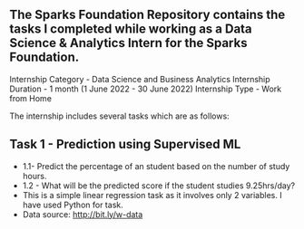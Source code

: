 ## The Sparks Foundation Repository contains the tasks I completed while working as a Data Science & Analytics Intern for the Sparks Foundation.

Internship Category - Data Science and Business Analytics
Internship Duration - 1 month (1 June 2022 - 30 June 2022)
Internship Type - Work from Home

The internship includes several tasks which are as follows:



## Task 1 - Prediction using Supervised ML
- 1.1- Predict the percentage of an student based on the number of study hours. 
- 1.2 - What will be the predicted score if the student studies 9.25hrs/day?
- This is a simple linear regression task as it involves only 2 variables. I have used Python for task.
- Data source: http://bit.ly/w-data

